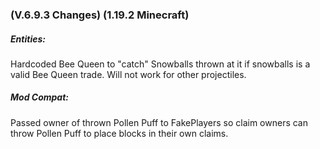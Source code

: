 ### **(V.6.9.3 Changes) (1.19.2 Minecraft)**

##### Entities:
Hardcoded Bee Queen to "catch" Snowballs thrown at it if snowballs is a valid Bee Queen trade. Will not work for other projectiles.

##### Mod Compat:
Passed owner of thrown Pollen Puff to FakePlayers so claim owners can throw Pollen Puff to place blocks in their own claims.
